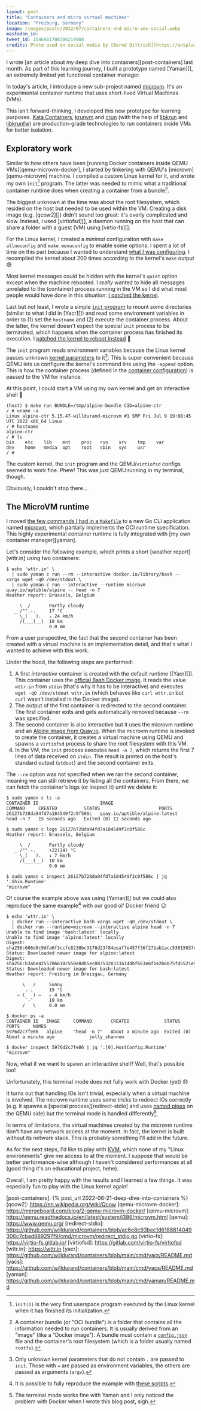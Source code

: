 ```yaml
---
layout: post
title: "Containers and micro virtual machines"
location: "Freiburg, Germany"
image: /images/posts/2022/07/containers-and-micro-vms-social.webp
mastodon_id:
tweet_id: 1546461708306219008
credits: Photo used on social media by [Bernd Dittrich](https://unsplash.com/@hdbernd).
---
```


I wrote [an article about my deep dive into containers][post-containers] last
month. As part of this learning journey, I built a prototype named [Yaman][], an
extremely limited yet functional container manager.

<script id="asciicast-vdC2zxvyHSubTHuAPDt3g2T21" src="https://asciinema.org/a/vdC2zxvyHSubTHuAPDt3g2T21.js" async></script>

In today's article, I introduce a new sub-project named [microvm][]. It's an
experimental container runtime that uses short-lived Virtual Machines (VMs).

This isn't forward-thinking, I developed this new prototype for learning
purposes. [Kata Containers][], [krunvm][] and [crun][] (with the help of
[libkrun][] and [libkrunfw][]) are production-grade technologies to run
containers inside VMs for better isolation.

## Exploratory work

Similar to how others have been [running Docker containers inside QEMU
VMs][qemu-microvm-docker], I started by tinkering with QEMU's
[microvm][qemu-microvm] machine. I compiled a custom Linux kernel for it, and
wrote my own `init`[^1] program. The latter was needed to mimic what a
traditional container runtime does when creating a container from a bundle[^2].

[^1]:
    `init(1)` is the very first userspace program executed by the Linux kernel
    when it has finished its initialization.

[^2]:
    A container bundle (or "OCI bundle") is a folder that contains all the
    information needed to run containers. It is usually derived from an "image"
    (like a "Docker image"). A bundle must contain a [`config.json`][oci-config]
    file and the container's root filesystem (which is a folder usually named
    `rootfs`).

The biggest unknown at the time was about the root filesystem, which resided on
the host but needed to be used within the VM. Creating a disk image (e.g.
[qcow2][]) didn't sound too great: it's overly complicated and slow. Instead, I
used [virtiofsd][], a daemon running on the host that can share a folder with a
guest (VM) using [virtio-fs][].

For the Linux kernel, I created a _minimal_ configuration with `make
allnoconfig` and `make menuconfig` to enable some options. I spent a lot of time
on this part because I wanted to understand [what I was
configuring][config-x86_64]. I recompiled the kernel about 200 times according
to the kernel's `make` output 😅

Most kernel messages could be hidden with the kernel's `quiet` option except
when the machine rebooted. I _really_ wanted to hide all messages unrelated to
the (container) process running in the VM so I did what most people would have
done in this situation: [I patched the kernel][patch-002].

Last but not least, I wrote a simple [`init` program][init.c] to mount some
directories (similar to what I did in [Yacr][]) and read some environment
variables in order to (1) set the `hostname` and (2) execute the container
process. About the latter, the kernel doesn't expect the special `init` process
to be terminated, which happens when the container process has finished its
execution. I [patched the kernel to reboot instead][patch-001] 🙈

The `init` program reads environment variables because the Linux kernel passes
unknown [kernel parameters][] to it[^3]. This is super convenient because QEMU
lets us configure the kernel's command line using the `-append` option. This is
how the container process (defined in the [container configuration][oci-config])
is passed to the VM for instance.

[^3]:
    Only unknown kernel parameters that do not contain `.` are passed to `init`.
    Those with `=` are passed as environment variables, the others are passed as
    arguments (`argv`).

At this point, I could start a VM using my own kernel and get an interactive
shell 🎉

```
(host) $ make run BUNDLE=/tmp/alpine-bundle CID=alpine-ctr
/ # uname -a
Linux alpine-ctr 5.15.47-willdurand-microvm #1 SMP Fri Jul 9 19:08:45 UTC 2022 x86_64 Linux
/ # hostname
alpine-ctr
/ # ls
bin    etc    lib    mnt    proc   run    srv    tmp    var
dev    home   media  opt    root   sbin   sys    usr
/ #
```

The custom kernel, the `init` program and the QEMU/`virtiofsd` configs seemed to
work fine. Phew! This was _just_ QEMU running in my terminal, though.

Obviously, I couldn't stop there...

## The MicroVM runtime

I moved [the few commands I had in a `Makefile`][make-run] to a new Go CLI
application named [microvm][], which partially implements the OCI runtime
specification. This highly experimental container runtime is fully integrated
with [my own container manager][yaman].

Let's consider the following example, which prints a short [weather
report][wttr.in] using two containers:

```console
$ echo 'wttr.in' \
  | sudo yaman c run --rm --interactive docker.io/library/bash -- xargs wget -qO /dev/stdout \
  | sudo yaman c run --interactive --runtime microvm quay.io/aptible/alpine -- head -n 7
Weather report: Brussels, Belgium

     \  /       Partly cloudy
   _ /"".-.     17 °C
     \_(   ).   ↘ 24 km/h
     /(___(__)  10 km
                0.0 mm
```

From a user perspective, the fact that the second container has been created
with a virtual machine is an implementation detail, and that's what I wanted to
achieve with this work.

Under the hood, the following steps are performed:

1. A first _interactive_ container is created with the default runtime
   ([Yacr][]). This container uses the [official Bash Docker
   image][bash-docker-image]. It reads the value `wttr.in` from `stdin` (that's
   why it has to be interactive) and executes `wget -qO /dev/stdout wttr.in`
   (which behaves like `curl wttr.in` but `curl` wasn't installed in the Docker
   image).
2. The output of the first container is redirected to the second container. The
   first container exits and gets automatically removed because `--rm` was
   specified.
3. The second container is also interactive but it uses the microvm runtime and
   an [Alpine image from Quay.io][alpine-image]. When the microvm runtime is
   invoked to create the container, it creates a virtual machine using QEMU and
   spawns a `virtiofsd` process to share the root filesystem with this VM.
4. In the VM, the `init` process executes `head -n 7`, which returns the first 7
   lines of data received on `stdin`. The result is printed on the host's
   standard output (`stdout`) and the second container exits.

The `--rm` option was not specified when we ran the second container, meaning we
can still retrieve it by listing all the containers. From there, we can fetch
the container's logs (or inspect it) until we delete it:

```console
$ sudo yaman c ls -a
CONTAINER ID                       IMAGE                           COMMAND     CREATED          STATUS                      PORTS
26127b728da94fd7a184549f2c0f586c   quay.io/aptible/alpine:latest   head -n 7   15 seconds ago   Exited (0) 12 seconds ago

$ sudo yaman c logs 26127b728da94fd7a184549f2c0f586c
Weather report: Brussels, Belgium

     \  /       Partly cloudy
   _ /"".-.     +22(24) °C
     \_(   ).   ↓ 7 km/h
     /(___(__)  10 km
                0.0 mm

$ sudo yaman c inspect 26127b728da94fd7a184549f2c0f586c | jq '.Shim.Runtime'
"microvm"
```

Of course the example above was using [Yaman][] but we could also reproduce the
same example[^4] with our good ol' Docker friend 😉

[^4]: It is possible to fully reproduce the example with [these scripts][docker-scripts].

```console
$ echo 'wttr.in' \
  | docker run --interactive bash xargs wget -qO /dev/stdout \
  | docker run --runtime=microvm --interactive alpine head -n 7
Unable to find image 'bash:latest' locally
Unable to find image 'alpine:latest' locally
Digest: sha256:686d8c9dfa6f3ccfc8230bc3178d23f84eeaf7e457f36f271ab1acc53015037c
Status: Downloaded newer image for alpine:latest
Digest: sha256:b3abe4255706618c550e8db5ec0875328333a14dbf663e6f1e2b6875f45521e5
Status: Downloaded newer image for bash:latest
Weather report: Freiburg im Breisgau, Germany

      \   /     Sunny
       .-.      15 °C
    ― (   ) ―   ↙ 4 km/h
       `-’      10 km
      /   \     0.0 mm

$ docker ps -a
CONTAINER ID   IMAGE     COMMAND       CREATED             STATUS                          PORTS     NAMES
5976d2c7fe86   alpine    "head -n 7"   About a minute ago  Exited (0) About a minute ago             jolly_shannon

$ docker inspect 5976d2c7fe86 | jq '.[0].HostConfig.Runtime'
"microvm"
```

Now, what if we want to spawn an interactive shell? Well, that's possible too!

<script id="asciicast-hJM4rCpJqZiKparZNh9CyDpZs" src="https://asciinema.org/a/hJM4rCpJqZiKparZNh9CyDpZs.js" async></script>

Unfortunately, this terminal mode does not fully work with Docker (yet) 😞

It turns out that handling IOs isn't trivial, especially when a virtual machine
is involved. The microvm runtime uses some tricks to redirect IOs correctly
(e.g. it spawns a [special process][redirect-stdio] and uses [named pipes][] on
the QEMU side) but the terminal mode is handled differently[^5].

[^5]: The terminal mode works fine with Yaman and I only noticed the problem
    with Docker when I wrote this blog post, sigh.

In terms of limitations, the virtual machines created by the microvm runtime
don't have any network access at the moment. In fact, the kernel is built
without its network stack. This is probably something I'll add in the future.

As for the next steps, I'd like to play with [KVM][], which none of my "Linux
environments" give me access to at the moment. I suppose that would be better
performance-wise although I haven't considered performances at all (good thing
it's an educational project, hehe).

Overall, I am pretty happy with the results and I learned a few things. It was
especially fun to play with the Linux kernel again!

[alpine-image]: https://quay.io/repository/aptible/alpine
[bash-docker-image]: https://hub.docker.com/_/bash
[config-x86_64]: https://github.com/willdurand/containers/blob/ac6e8c93bec1d6188814049306c7cbad889297f9/extras/microvm/config-x86_64
[crun]: https://github.com/containers/crun
[docker-scripts]: https://github.com/willdurand/containers/tree/ac6e8c93bec1d6188814049306c7cbad889297f9/extras/docker/scripts
[init.c]: https://github.com/willdurand/containers/blob/ac6e8c93bec1d6188814049306c7cbad889297f9/extras/microvm/init.c
[kata containers]: https://katacontainers.io/
[kernel parameters]: https://www.kernel.org/doc/html/v4.14/admin-guide/kernel-parameters.html
[krunvm]: https://github.com/containers/krunvm
[kvm]: https://www.redhat.com/en/topics/virtualization/what-is-KVM
[libkrun]: https://github.com/containers/libkrun
[libkrunfw]: https://github.com/containers/libkrunfw
[make-run]: https://github.com/willdurand/containers/blob/ac6e8c93bec1d6188814049306c7cbad889297f9/extras/microvm/Makefile#L89-L113
[microvm]: https://github.com/willdurand/containers/blob/main/cmd/microvm/README.md
[named pipes]: https://man7.org/linux/man-pages/man7/fifo.7.html
[oci-config]: https://github.com/opencontainers/runtime-spec/blob/v1.0.2/config.md
[patch-001]: https://github.com/willdurand/containers/blob/ac6e8c93bec1d6188814049306c7cbad889297f9/extras/microvm/patches/001-poweroff-when-init-is-killed.patch
[patch-002]: https://github.com/willdurand/containers/blob/ac6e8c93bec1d6188814049306c7cbad889297f9/extras/microvm/patches/002-downgrade-reboot-messages.patch
[post-containers]: {% post_url 2022-06-21-deep-dive-into-containers %}
[qcow2]: https://en.wikipedia.org/wiki/Qcow
[qemu-microvm-docker]: https://mergeboard.com/blog/2-qemu-microvm-docker/
[qemu-microvm]: https://qemu.readthedocs.io/en/latest/system/i386/microvm.html
[qemu]: https://www.qemu.org/
[redirect-stdio]: https://github.com/willdurand/containers/blob/ac6e8c93bec1d6188814049306c7cbad889297f9/cmd/microvm/redirect_stdio.go
[virtio-fs]: https://virtio-fs.gitlab.io/
[virtiofsd]: https://gitlab.com/virtio-fs/virtiofsd
[wttr.in]: https://wttr.in
[yacr]: https://github.com/willdurand/containers/blob/main/cmd/yacr/README.md
[yacs]: https://github.com/willdurand/containers/blob/main/cmd/yacs/README.md
[yaman]: https://github.com/willdurand/containers/blob/main/cmd/yaman/README.md
